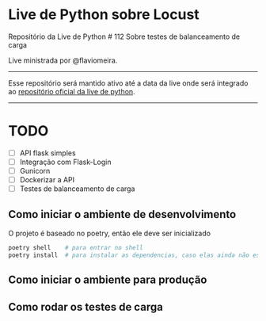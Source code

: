 # Live de Python sobre Locust

Repositório da Live de Python # 112 Sobre testes de balanceamento de carga

Live ministrada por @flaviomeira.

-------------------------------------------

Esse repositório será mantido ativo até a data da live onde será integrado ao [repositório oficial da live de python](https://github.com/dunossauro/live-de-python).


-------------------------------

# TODO

- [ ] API flask simples
- [ ] Integração com Flask-Login
- [ ] Gunicorn
- [ ] Dockerizar a API
- [ ] Testes de balanceamento de carga

## Como iniciar o ambiente de desenvolvimento

O projeto é baseado no poetry, então ele deve ser inicializado

```sh
poetry shell    # para entrar no shell
poetry install  # para instalar as dependencias, caso elas ainda não estejam instaladas
```

## Como iniciar o ambiente para produção


## Como rodar os testes de carga
